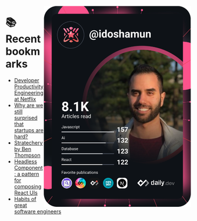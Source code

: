 <a href="https://app.daily.dev/idoshamun"><img src="https://raw.githubusercontent.com/idoshamun/idoshamun/devcard/devcard.svg" align='right' width="400" alt="Ido Shamun's Dev Card"/></a>

# 📚 Recent bookmarks
<!-- BOOKMARKS:START -->
- [Developer Productivity Engineering at Netflix](https://app.daily.dev/posts/zjluAdhC9?utm_source=rss&utm_medium=bookmarks&utm_campaign=28849d86070e4c099c877ab6837c61f0)
- [Why are we still surprised that startups are hard?](https://app.daily.dev/posts/Oj2562xwo?utm_source=rss&utm_medium=bookmarks&utm_campaign=28849d86070e4c099c877ab6837c61f0)
- [Stratechery by Ben Thompson](https://app.daily.dev/posts/QXi2xKDhW?utm_source=rss&utm_medium=bookmarks&utm_campaign=28849d86070e4c099c877ab6837c61f0)
- [Headless Component: a pattern for composing React UIs](https://app.daily.dev/posts/q7S16H5Xs?utm_source=rss&utm_medium=bookmarks&utm_campaign=28849d86070e4c099c877ab6837c61f0)
- [Habits of great software engineers](https://app.daily.dev/posts/2CYrgLeYx?utm_source=rss&utm_medium=bookmarks&utm_campaign=28849d86070e4c099c877ab6837c61f0)
<!-- BOOKMARKS:END -->
